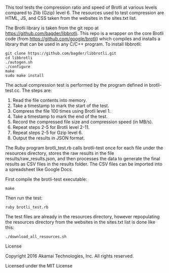 This tool tests the compression ratio and speed of Brotli at various levels compared to Zlib (Gzip) level 6.
The resources used to test compression are HTML, JS, and CSS taken from the websites in the sites.txt list.

The Brotli library is taken from the git repo at https://github.com/bagder/libbrotli. This repo is a wrapper on the core Brotli code (from https://github.com/google/brotli) which compiles and installs a library that can be used in any C/C++ program.
To install libbrotli:

	git clone https://github.com/bagder/libbrotli.git
	cd libbrotli
	./autogen.sh
	./configure
	make
	sudo make install

The actual compression test is performed by the program defined in brotli-test.cc. The steps are:

1. Read the file contents into memory.
2. Take a timestamp to mark the start of the test.
3. Compress the file 100 times using Brotli level 1.
4. Take a timestamp to mark the end of the test.
5. Record the compressed file size and compression speed (in MB/s).
6. Repeat steps 2-5 for Brotli level 2-11.
7. Repeat steps 2-5 for Gzip level 6.
8. Output the results in JSON format.

The Ruby program brotli_test.rb calls brotli-test once for each file under the resources directory, stores the raw results in the file results/raw_results.json, and then processes the data to generate the final results as CSV files in the results folder. The CSV files can be imported into a spreadsheet like Google Docs.

First compile the brotli-test executable:

	make

Then run the test:

	ruby brotli_test.rb

The test files are already in the resources directory, however repopulating the resources directory from the websites in the sites.txt list is done like this:

	./download_all_resources.sh

License

Copyright 2016 Akamai Technologies, Inc. All rights reserved.

Licensed under the MIT License
